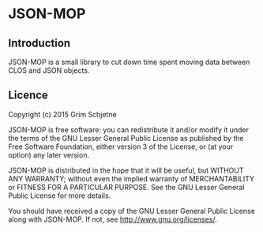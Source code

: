# JSON-MOP

## Introduction

JSON-MOP is a small library to cut down time spent moving data between
CLOS and JSON objects.

## Licence

Copyright (c) 2015 Grim Schjetne

JSON-MOP is free software: you can redistribute it and/or modify
it under the terms of the GNU Lesser General Public License as
published by the Free Software Foundation, either version 3 of the
License, or (at your option) any later version.

JSON-MOP is distributed in the hope that it will be useful, but
WITHOUT ANY WARRANTY; without even the implied warranty of
MERCHANTABILITY or FITNESS FOR A PARTICULAR PURPOSE.  See the GNU
Lesser General Public License for more details.

You should have received a copy of the GNU Lesser General Public
License along with JSON-MOP.  If not, see
<http://www.gnu.org/licenses/>.
